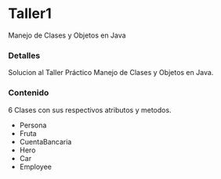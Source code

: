 # Taller1
Manejo de Clases y Objetos en Java

### Detalles

Solucion al Taller Práctico Manejo de Clases y Objetos en Java.

### Contenido

6 Clases con sus respectivos atributos y metodos.
-	Persona
-	Fruta
-	CuentaBancaria
-	Hero
-	Car
-	Employee
